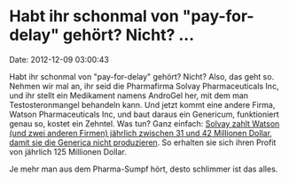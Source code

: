 Habt ihr schonmal von \"pay-for-delay\" gehört? Nicht? \...
===========================================================

Date: 2012-12-09 03:00:43

Habt ihr schonmal von \"pay-for-delay\" gehört? Nicht? Also, das geht
so. Nehmen wir mal an, ihr seid die Pharmafirma Solvay Pharmaceuticals
Inc, und ihr stellt ein Medikament namens AndroGel her, mit dem man
Testosteronmangel behandeln kann. Und jetzt kommt eine andere Firma,
Watson Pharmaceuticals Inc, und baut daraus ein Genericum, funktioniert
genau so, kostet ein Zehntel. Was tun? Ganz einfach: [Solvay zahlt
Watson (und zwei anderen Firmen) jährlich zwischen 31 und 42 Millionen
Dollar, damit sie die Generica nicht
produzieren](http://www.reuters.com/article/2012/12/07/us-usa-court-drugs-payfordelay-idUSBRE8B617T20121207).
So erhalten sie sich ihren Profit von jährlich 125 Millionen Dollar.

Je mehr man aus dem Pharma-Sumpf hört, desto schlimmer ist das alles.
